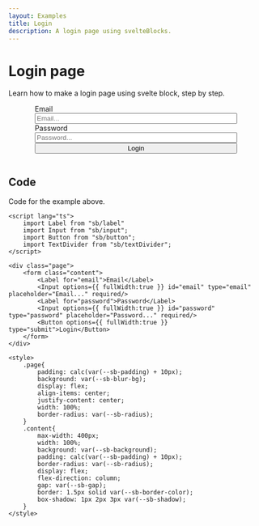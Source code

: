 ```yaml
---
layout: Examples
title: Login
description: A login page using svelteBlocks.
---
```

<script lang="ts">
    import Label from "sb/label"
    import Input from "sb/input";
    import Button from "sb/button";
    import TextDivider from "sb/textDivider";
</script>

# Login page
Learn how to make a login page using svelte block, step by step.

<div class="page">
    <form class="content">
        <Label for="email">Email</Label>
        <Input options={{ fullWidth:true }} id="email" type="email" placeholder="Email..." required/>
        <Label for="password">Password</Label>
        <Input options={{ fullWidth:true }} id="password" type="password" placeholder="Password..." required/>
        <Button options={{ fullWidth:true }} type="submit">Login</Button>
    </form>
</div>

<style>
    .page{
        padding: calc(var(--sb-padding) + 10px);
        background: var(--sb-blur-bg);
        display: flex;
        align-items: center;
        justify-content: center;
        width: 100%;
        border-radius: var(--sb-radius);
    }
    .content{
        max-width: 400px;
        width: 100%;
        background: var(--sb-background);
        padding: calc(var(--sb-padding) + 10px);
        border-radius: var(--sb-radius);
        display: flex;
        flex-direction: column;
        gap: var(--sb-gap);
        border: 1.5px solid var(--sb-border-color);
        box-shadow: 1px 2px 3px var(--sb-shadow);
    }
</style>

## Code
Code for the example above.
```svelte 
<script lang="ts">
    import Label from "sb/label"
    import Input from "sb/input";
    import Button from "sb/button";
    import TextDivider from "sb/textDivider";
</script>

<div class="page">
    <form class="content">
        <Label for="email">Email</Label>
        <Input options={{ fullWidth:true }} id="email" type="email" placeholder="Email..." required/>
        <Label for="password">Password</Label>
        <Input options={{ fullWidth:true }} id="password" type="password" placeholder="Password..." required/>
        <Button options={{ fullWidth:true }} type="submit">Login</Button>
    </form>
</div>

<style>
    .page{
        padding: calc(var(--sb-padding) + 10px);
        background: var(--sb-blur-bg);
        display: flex;
        align-items: center;
        justify-content: center;
        width: 100%;
        border-radius: var(--sb-radius);
    }
    .content{
        max-width: 400px;
        width: 100%;
        background: var(--sb-background);
        padding: calc(var(--sb-padding) + 10px);
        border-radius: var(--sb-radius);
        display: flex;
        flex-direction: column;
        gap: var(--sb-gap);
        border: 1.5px solid var(--sb-border-color);
        box-shadow: 1px 2px 3px var(--sb-shadow);
    }
</style>
```